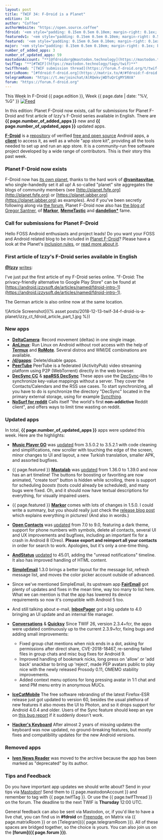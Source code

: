 ```yaml
---
layout: post
title: "TWIF 34: F-Droid is a Planet"
edition: 34
author: "Coffee"
authorWebsite: "https://open.source.coffee"
fdroid: '<em style="padding: 0.15em 0.5em 0.10em; margin-right: 0.1ex; border-style: solid; border-width: medium; border-radius: 1em; color: #0d47a1; font-style: normal; font-weight: bold;">F-Droid</em>'
featuredv1: '<em style="padding: 0.15em 0.5em 0.10em; margin-right: 0.5ex; box-shadow: 0.1em 0.05em 0.1em rgba(0, 0, 0, 0.3); border-radius: 1em; color: black; background: linear-gradient(orange, yellow);">Featured</em>'
featured: '<em style="padding: 0.15em 0.5em 0.10em; margin-right: 0.1ex; border-style: solid; border-width: medium; border-radius: 1em; color: orange; font-style: normal; font-weight: bold;">Featured</em>'
major: '<em style="padding: 0.15em 0.5em 0.10em; margin-right: 0.1ex; border-style: solid; border-width: medium; border-radius: 1em; color: #8ab000; font-style: normal; font-weight: bold;">Major</em>'
number_of_added_apps: 3
number_of_updated_apps: 59
mastodonAccount: "**[@fdroidorg@mastodon.technology](https://mastodon.technology/@fdroidorg)**"
twifTag: "**[#TWIF](https://mastodon.technology/tags/twif)**"
twifThread: "[TWIF submission thread](https://forum.f-droid.org/t/twif-submission-thread)"
matrixRoom: "[#fdroid:f-droid.org](https://matrix.to/#/#fdroid:f-droid.org)"
telegramRoom: "https://t.me/joinchat/AlRQekvjWDTuQrCgMYSNVA"
forum: "https://forum.f-droid.org"
---
```


This Week In F-Droid {{ page.edition }}, Week {{ page.date | date: "%V, %G" }} <a href="{{ site.baseurl }}/feed.xml"><img src="{% asset Feed-icon-16x16.png %}" alt="Feed"></a>

In this edition: Planet F-Droid now exists, call for submissions for Planet F-Droid and first article of Izzy's F-Droid series available in English.
There are **{{ page.number_of_added_apps }}** new and **{{ page.number_of_updated_apps }}** updated apps.

<!--more-->

**[F-Droid](https://f-droid.org/)** is a [repository](https://f-droid.org/packages/) of verified [free and open source](https://en.wikipedia.org/wiki/Free_and_open-source_software) Android apps, a **[client](https://f-droid.org/app/org.fdroid.fdroid)** to access it, as well as a whole "app store kit", providing all the tools needed to set up and run an app store. It is a community-run free software project developed by a wide range of contributors. This is their story this past week.

### Planet F-Droid now exists

F-Droid now has [its own planet](https://fdroid.gitlab.io/planet/), thanks to the hard work of **[@vanitasvitae](https://gitlab.com/vanitasvitae)**, who single-handedly set it all up! A so-called "planet" site aggregates the blogs of community members (see [http://planet.fsfe.org](http://planet.fsfe.org) or [https://planet.jabber.org](https://planet.jabber.org) as examples). And if you've been secretly following along via [the forum](https://forum.f-droid.org/t/planet-f-droid-org-feed-aggregator-for-android-dev-related-blogs/4481), Planet F-Droid now also has [the blog of Gregor Santner](https://gsantner.net/), of **[Markor](https://f-droid.org/app/net.gsantner.markor)**, **[MemeTastic](https://f-droid.org/app/io.github.gsantner.memetastic)** and **[dandelion\*](https://f-droid.org/app/com.github.dfa.diaspora_android)** fame.

### Call for submissions for Planet F-Droid

Hello FOSS Android enthusiasts and project leads! Do you want your FOSS and Android related blog to be included in [Planet F-Droid](https://fdroid.gitlab.io/planet/)? Please have a look at the Planet's [inclusion rules](https://gitlab.com/fdroid/planet/wikis/inclusion-rules), or [read more about it](https://gitlab.com/fdroid/planet/wikis/Planet-F-Droid).

### First article of Izzy's F-Droid series available in English

**[@Izzy](https://forum.f-droid.org/u/izzy)** [writes](https://mastodon.technology/users/IzzyOnDroid/statuses/101210904206926714):

I've just put the first article of my F-Droid series online. "F-Droid: The privacy-friendly alternative to Google Play Store" can be found at [https://android.izzysoft.de/articles/named/fdroid-intro-1](https://android.izzysoft.de/articles/named/fdroid-intro-1).

The German article is also online now at the same location.

![Article Screenshot]({% asset posts/2018-12-13-twif-34-f-droid-is-a-planet/izzy_ct_fdroid_article_part_1.jpg %})

### New apps

* **[DeltaCamera](https://f-droid.org/app/de.uwepost.android.deltacam)**: Record movement (deltas) in one single image.
* **[AnLinux](https://f-droid.org/app/exa.lnx.a)**: Run Linux on Android without root access with the help of **[Termux](https://f-droid.org/app/com.termux)** and **[RoMote](https://f-droid.org/app/wseemann.media.romote)**. Several distros and WM/DE combinations are available.
* **[/d/gapps](https://f-droid.org/app/org.droidtr.deletegapps)**: Delete/disable gapps.
* **[PeerTube](https://f-droid.org/app/net.schueller.peertube)** PeerTube is a federated (ActivityPub) video streaming platform using P2P (WebTorrent) directly in the web browser.
* **[DecSync CC](https://f-droid.org/app/org.decsync.cc)** & **[spaRSS DecSync](https://f-droid.org/app/org.decsync.sparss.floss)** These apps use the [DecSync](https://github.com/39aldo39/DecSync)-libs to synchronize key-value mappings without a server. They cover the Contacts/Calendars and the RSS use cases. To start synchronizing, all you have to do is synchronize the directory "DecSync" located in the primary external storage, using for example [Syncthing](https://f-droid.org/app/com.nutomic.syncthingandroid).
* **[NoSurf for reddit](https://f-droid.org/en/packages/com.aaronhalbert.nosurfforreddit/)** Calls itself "the world's first **non-addictive** Reddit client", and offers ways to limit time wasting on reddit.

### Updated apps

In total, **{{ page.number_of_updated_apps }}** apps were updated this week. Here are the highlights:

* **[Music Player GO](https://f-droid.org/app/com.iven.musicplayergo)** was [updated](https://github.com/enricocid/Music-Player-GO/releases) from 3.5.0.2 to 3.5.2.1 with code cleaning and simplifications, new scroller with touching the edge of the screen, minor changes to UI and layout, a new Turkish translation, smaller APK, and assorted bugfixes.

* {{ page.featured }} **[Mastalab](https://f-droid.org/app/fr.gouv.etalab.mastodon)** was [updated](https://gitlab.com/tom79/mastalab/tags) from 1.36.0 to 1.39.0 and now has an art timeline! The buttons for boosting or favoriting are now animated, "create toot" button is hidden while scrolling, there is support for scheduling _boosts_ (toots could already be scheduled), and many bugs were fixed. Oh, and it should now have textual descriptions for everything, for visually impaired users.

* {{ page.featured }} **[Markor](https://f-droid.org/app/net.gsantner.markor)** comes with lots of changes in 1.5.0. I could write a summary, but you should really just check the [release blog post](https://gsantner.net/blog/2018/12/09/markor-release-v1.5.html) which explains everything in pictures! (And also in words.)

* **[Open Contacts](https://f-droid.org/app/opencontacts.open.com.opencontacts)** was [updated](https://gitlab.com/sultanahamer/OpenContacts/blob/HEAD/CHANGELOG) from 7.0 to 9.0, featuring a dark theme, support for phone numbers with symbols, delete all contacts, several UI and UX improvements and bugfixes, including an important fix for a crash in Android 8 (Oreo). **Please export and reimport all your contacts** in order for search to work. Apologies, but it's only a one-time thing.

* **[AndStatus](https://f-droid.org/app/org.andstatus.app)** [updated](http://andstatus.org/changelog.html) to 45.01, adding the "unread notifications" timeline. It also has improved handling of HTML content.

* **[SimpleEmail](https://f-droid.org/app/org.dystopia.email)** 1.3.0 brings a better layout for the message list, refresh message list, and moves the color picker account outside of advanced.

* Since we've mentioned SimpleEmail, its upstream app **[FairEmail](https://f-droid.org/app/eu.faircode.email)** got plenty of updates and fixes in the mean time, way too many to list here. What we can mention is that the app has lowered its device requirements so now it's compatible with Android 5 too.

* And still talking about e-mail, **[InboxPager](https://f-droid.org/app/net.inbox.pager)** got a big update to 4.0 bringing an UI update and an internal file manager.

* **[Conversations](https://f-droid.org/app/eu.siacs.conversations)** & **[Quicksy](https://f-droid.org/app/im.quicksy.client)** Since TWIF 26, version 2.3.4+fcr, the apps were updated continuously up to the current 2.3.9+fcr, fixing bugs and adding small improvements:
  * Fixed group chat mentions when nick ends in a dot, asking for permissions after direct share, CVE-2018-18467, re-sending failed files in group chats and misc bug fixes for Android 9.
  * Improved handling of bookmark nicks, long press on 'allow' or 'add back' snackbar to bring up 'reject', made PEP avatars public to play nice with the newly released Prosody 0.11, OMEMO stability improvements.
  * Added context menu options for long pressing avatar in 1:1 chat and send PM menu entry in anonymous MUCs.

* **[IceCatMobile](https://f-droid.org/app/org.gnu.icecat)** The free software rebranding of the latest Firefox-ESR release just got updated to version 60, besides the usual plethora of new features it also moves the UI to Photon, and so it drops support for Android 4.0.4 and older. Users of the Sync feature should keep an eye on [this bug report](https://savannah.gnu.org/bugs/?50960) if it suddenly doesn't work.

* **[Hacker's Keyboard](https://f-droid.org/app/org.pocketworkstation.pckeyboard)** After almost 2 years of missing updates the keyboard was now updated, no ground-breaking features, but mostly fixes and compatibility updates for the new Android versions.

### Removed apps

* **[Iven News Reader](https://f-droid.org/wiki/page/com.iven.lfflfeedreader)** was moved to the archive because the app has been marked as "deprecated" by its author.

### Tips and Feedback

Do you have important app updates we should write about? Send in your tips via [Mastodon](https://joinmastodon.org)! Send them to {{ page.mastodonAccount }} and remember to tag with {{ page.twifTag }}. Or use the {{ page.twifThread }} on the forum. The deadline to the next TWIF is **Thursday** 12:00 UTC.

General feedback can also be sent via Mastodon, or, if you'd like to have a live chat, you can find us in **#fdroid** on [Freenode](https://freenode.net), on Matrix via {{ page.matrixRoom }} or on [Telegram]({{ page.telegramRoom }}). All of these spaces are bridged together, so the choice is yours. You can also join us on the **[forum]({{ page.forum }})**.
